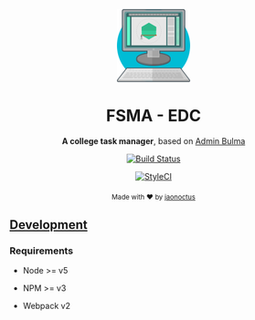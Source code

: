 <div align="center">
<p><img width="128" src="https://github.com/JaoNoctus/fsma-edc/blob/master/client/assets/logo.png"></p>

<h1>FSMA - EDC</h1>

<p>
  <strong>A college task manager</strong>,
  based on <a href="https://admin.vuebulma.com">Admin Bulma</a>
</p>

<p>
<a href="https://travis-ci.org/JaoNoctus/fsma-edc"><img src="https://travis-ci.org/JaoNoctus/fsma-edc.svg?branch=master" alt="Build Status"></a>

<a href="https://styleci.io/repos/82254576"><img src="https://styleci.io/repos/82254576/shield?branch=master" alt="StyleCI"></a>
</p>

<p>
  <sub>Made with ❤︎ by
    <a href="https://twitter.com/jaonoctus">jaonoctus</a>
  </sub>
</p>

</div>

## [Development](doc/development.md)

### Requirements

  * Node >= v5

  * NPM >= v3

  * Webpack v2
